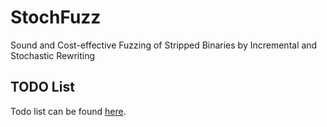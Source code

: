 # StochFuzz
Sound and Cost-effective Fuzzing of Stripped Binaries by Incremental and Stochastic Rewriting

## TODO List
Todo list can be found [here](TODO.md).
